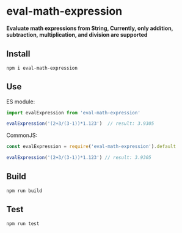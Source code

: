 # eval-math-expression

**Evaluate math expressions from String,  Currently, only addition, subtraction, multiplication, and division are supported**

## Install
 ```
 npm i eval-math-expression
 ```


## Use


ES module:

```javascript
import evalExpression from 'eval-math-expression'

evalExpression('(2+3/(3-1))*1.123')  // result: 3.9305

```

CommonJS:

```javascript
const evalExpression = require('eval-math-expression').default

evalExpression('(2+3/(3-1))*1.123') // result: 3.9305

```

## Build

```
npm run build
```

## Test
```
npm run test
```
